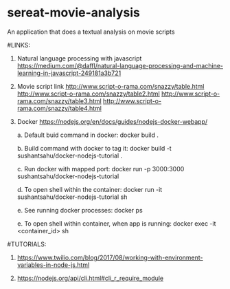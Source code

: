 # sereat-movie-analysis
An application that does a textual analysis on movie scripts



#LINKS:

1. Natural language processing with javascript
https://medium.com/@daffl/natural-language-processing-and-machine-learning-in-javascript-249181a3b721

2. Movie script link 
http://www.script-o-rama.com/snazzy/table.html
http://www.script-o-rama.com/snazzy/table2.html
http://www.script-o-rama.com/snazzy/table3.html
http://www.script-o-rama.com/snazzy/table4.html


3. Docker
https://nodejs.org/en/docs/guides/nodejs-docker-webapp/

	a. Default buid command in docker:
	   docker build .

	b. Build command with docker to tag it:
	   docker build -t sushantsahu/docker-nodejs-tutorial .

	c. Run docker with mapped port:
	   docker run -p 3000:3000 sushantsahu/docker-nodejs-tutorial
	
	d. To open shell within the container:
	   docker run -it sushantsahu/docker-nodejs-tutorial sh

	e. See running docker processes:
	   docker ps

	e. To open shell within container, when app is running:
	   docker exec -it <container_id> sh  

#TUTORIALS:

1. https://www.twilio.com/blog/2017/08/working-with-environment-variables-in-node-js.html

2. https://nodejs.org/api/cli.html#cli_r_require_module
